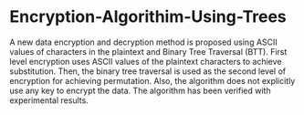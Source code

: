 # Encryption-Algorithim-Using-Trees
A new data encryption and decryption method is proposed using ASCII values of characters in the plaintext and Binary Tree Traversal (BTT). First level encryption uses ASCII values of the plaintext characters to achieve substitution. Then, the binary tree traversal is used as the second level of encryption for achieving permutation. Also, the algorithm does not explicitly use any key to encrypt the data. The algorithm has been verified with experimental results.
